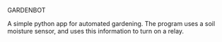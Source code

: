 GARDENBOT


A simple python app for automated gardening. The program uses a soil moisture sensor, and uses this information to turn on a relay.
